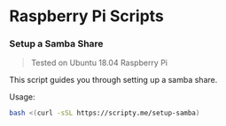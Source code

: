 # Raspberry Pi Scripts
### Setup a Samba Share
> Tested on Ubuntu 18.04 Raspberry Pi

This script guides you through setting up a samba share.

Usage:
```bash
bash <(curl -sSL https://scripty.me/setup-samba)
```